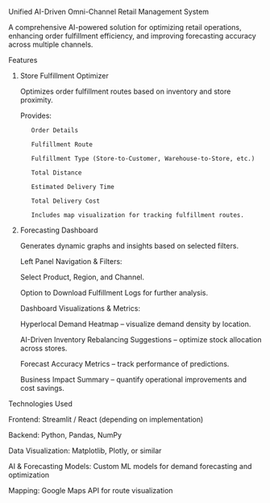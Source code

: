 Unified AI-Driven Omni-Channel Retail Management System

A comprehensive AI-powered solution for optimizing retail operations, enhancing order fulfillment efficiency, and improving forecasting accuracy across multiple channels.

Features
1. Store Fulfillment Optimizer

    Optimizes order fulfillment routes based on inventory and store proximity.
    
    Provides:
    
          Order Details
          
          Fulfillment Route
          
          Fulfillment Type (Store-to-Customer, Warehouse-to-Store, etc.)
          
          Total Distance
          
          Estimated Delivery Time
          
          Total Delivery Cost
          
          Includes map visualization for tracking fulfillment routes.

2. Forecasting Dashboard

    Generates dynamic graphs and insights based on selected filters.
    
    Left Panel Navigation & Filters:
    
      Select Product, Region, and Channel.
      
      Option to Download Fulfillment Logs for further analysis.
    
    Dashboard Visualizations & Metrics:
    
      Hyperlocal Demand Heatmap – visualize demand density by location.
      
      AI-Driven Inventory Rebalancing Suggestions – optimize stock allocation across stores.
      
      Forecast Accuracy Metrics – track performance of predictions.
      
      Business Impact Summary – quantify operational improvements and cost savings.

Technologies Used

  Frontend: Streamlit / React (depending on implementation)
  
  Backend: Python, Pandas, NumPy
  
  Data Visualization: Matplotlib, Plotly, or similar
  
  AI & Forecasting Models: Custom ML models for demand forecasting and optimization
  
  Mapping: Google Maps API for route visualization
